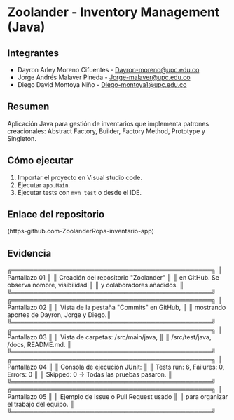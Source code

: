 # Zoolander - Inventory Management (Java)

## Integrantes
- Dayron Arley Moreno Cifuentes - Dayron-moreno@upc.edu.co
- Jorge Andrés Malaver Pineda - Jorge-malaver@upc.edu.co
- Diego David Montoya Niño  - Diego-montoya1@upc.edu.co

## Resumen
Aplicación Java para gestión de inventarios que implementa patrones creacionales: Abstract Factory, Builder, Factory Method, Prototype y Singleton.

## Cómo ejecutar
1. Importar el proyecto en Visual studio code.
2. Ejecutar `app.Main`.
3. Ejecutar tests con `mvn test` o desde el IDE.

## Enlace del repositorio
(https-github.com-ZoolanderRopa-inventario-app)

## Evidencia
╔══════════════════════════════════════════════╗
║                Pantallazo 01                 ║
║   Creación del repositorio "Zoolander"        ║
║   en GitHub. Se observa nombre, visibilidad   ║
║   y colaboradores añadidos.                   ║
╚══════════════════════════════════════════════╝
╔══════════════════════════════════════════════╗
║                Pantallazo 02                 ║
║   Vista de la pestaña "Commits" en GitHub,   ║
║   mostrando aportes de Dayron, Jorge y Diego.║
╚══════════════════════════════════════════════╝
╔══════════════════════════════════════════════╗
║                Pantallazo 03                 ║
║   Vista de carpetas: /src/main/java,         ║
║   /src/test/java, /docs, README.md.          ║
╚══════════════════════════════════════════════╝
╔══════════════════════════════════════════════╗
║                Pantallazo 04                 ║
║   Consola de ejecución JUnit:                ║
║   Tests run: 6, Failures: 0, Errors: 0       ║
║   Skipped: 0 → Todas las pruebas pasaron.    ║
╚══════════════════════════════════════════════╝
╔══════════════════════════════════════════════╗
║                Pantallazo 05                 ║
║   Ejemplo de Issue o Pull Request usado      ║
║   para organizar el trabajo del equipo.      ║
╚══════════════════════════════════════════════╝




